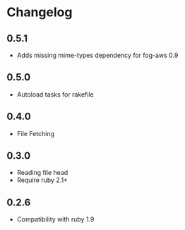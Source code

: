 # Changelog

## 0.5.1

* Adds missing mime-types dependency for fog-aws 0.9

## 0.5.0

* Autoload tasks for rakefile

## 0.4.0

* File Fetching

## 0.3.0

* Reading file head
* Require ruby 2.1+

## 0.2.6

* Compatibility with ruby 1.9
